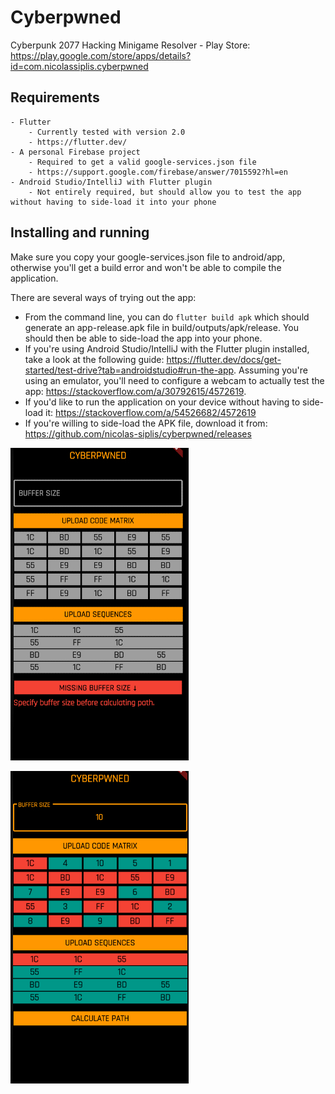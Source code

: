 # Cyberpwned

Cyberpunk 2077 Hacking Minigame Resolver - Play Store: https://play.google.com/store/apps/details?id=com.nicolassiplis.cyberpwned

## Requirements
    - Flutter
        - Currently tested with version 2.0
        - https://flutter.dev/
    - A personal Firebase project
        - Required to get a valid google-services.json file
        - https://support.google.com/firebase/answer/7015592?hl=en
    - Android Studio/IntelliJ with Flutter plugin
        - Not entirely required, but should allow you to test the app without having to side-load it into your phone

## Installing and running

Make sure you copy your google-services.json file to android/app, otherwise you'll get a build error and won't be able to compile the application.

There are several ways of trying out the app:
* From the command line, you can do ```flutter build apk``` which should generate an app-release.apk file in build/outputs/apk/release. You should then be able to side-load the app into your phone.
* If you're using Android Studio/IntelliJ with the Flutter plugin installed, take a look at the following guide: https://flutter.dev/docs/get-started/test-drive?tab=androidstudio#run-the-app. Assuming you're using an emulator, you'll need to configure a webcam to actually test the app: https://stackoverflow.com/a/30792615/4572619.
* If you'd like to run the application on your device without having to side-load it: https://stackoverflow.com/a/54526682/4572619
* If you're willing to side-load the APK file, download it from: https://github.com/nicolas-siplis/cyberpwned/releases

![Default breach screen](./media/screenshot/error.jpg)

![Solved breach screen](./media/screenshot/solved.jpg)



